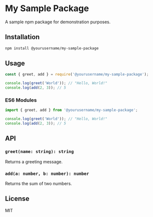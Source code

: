 # My Sample Package

A sample npm package for demonstration purposes.

## Installation

```bash
npm install @yourusername/my-sample-package
```

## Usage

```javascript
const { greet, add } = require('@yourusername/my-sample-package');

console.log(greet('World')); // "Hello, World!"
console.log(add(2, 3)); // 5
```

### ES6 Modules

```javascript
import { greet, add } from '@yourusername/my-sample-package';

console.log(greet('World')); // "Hello, World!"
console.log(add(2, 3)); // 5
```

## API

### `greet(name: string): string`
Returns a greeting message.

### `add(a: number, b: number): number`
Returns the sum of two numbers.

## License

MIT
